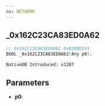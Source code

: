 ```yaml
---
ns: NETWORK
---
```

## _0x162C23CA83ED0A62

```c
// 0x162C23CA83ED0A62 0xB3BBD241
BOOL _0x162C23CA83ED0A62(Any p0);
```

```
NativeDB Introduced: v1207
```

## Parameters
* **p0**:
